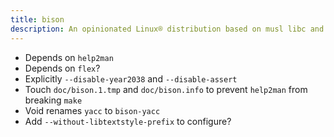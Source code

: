 ```yaml
---
title: bison
description: An opinionated Linux® distribution based on musl libc and toybox
---
```


- Depends on `help2man`
- Depends on `flex`?
- Explicitly `--disable-year2038` and `--disable-assert`
- Touch `doc/bison.1.tmp` and `doc/bison.info` to prevent `help2man` from breaking `make`
- Void renames `yacc` to `bison-yacc`
- Add `--without-libtextstyle-prefix` to configure?
